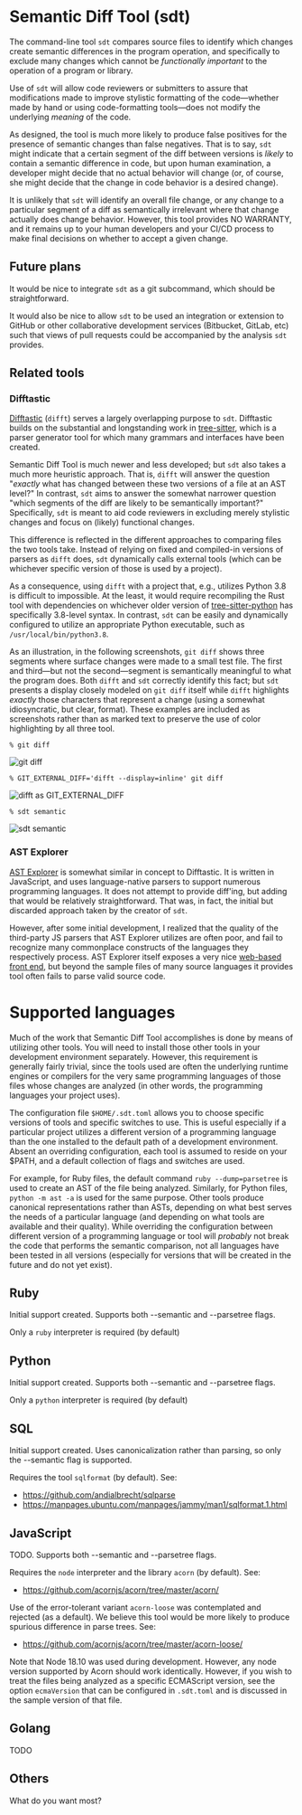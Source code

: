 # Semantic Diff Tool (sdt)

The command-line tool `sdt` compares source files to identify which changes 
create semantic differences in the program operation, and specifically to 
exclude many changes which cannot be *functionally important* to the operation
of a program or library.

Use of `sdt` will allow code reviewers or submitters to assure that 
modifications made to improve stylistic formatting of the code—whether
made by hand or using code-formatting tools—does not modify the underlying
*meaning* of the code.

As designed, the tool is much more likely to produce false positives for
the presence of semantic changes than false negatives.  That is to say, `sdt`
might indicate that a certain segment of the diff between versions is *likely*
to contain a semantic difference in code, but upon human examination, a developer
might decide that no actual behavior will change (or, of course, she might 
decide that the change in code behavior is a desired change).

It is unlikely that `sdt` will identify an overall file change, or any change 
to a particular segment of a diff as semantically irrelevant where that change
actually does change behavior.  However, this tool provides NO WARRANTY, and
it remains up to your human developers and your CI/CD process to make final
decisions on whether to accept a given change.

## Future plans

It would be nice to integrate `sdt` as a git subcommand, which should be
straightforward.

It would also be nice to allow `sdt` to be used an integration or extension to 
GitHub or other collaborative development services (Bitbucket, GitLab, etc) such 
that views of pull requests could be accompanied by the analysis `sdt` provides.

## Related tools

### Difftastic

[Difftastic](https://github.com/Wilfred/difftastic) (`difft`) serves a largely
overlapping purpose to `sdt`.  Difftastic builds on the substantial and
longstanding work in [tree-sitter](https://github.com/tree-sitter/tree-sitter),
which is a parser generator tool for which many grammars and interfaces have
been created.

Semantic Diff Tool is much newer and less developed; but `sdt` also takes a
much more heuristic approach.  That is, `difft` will answer the question
"*exactly* what has changed between these two versions of a file at an AST
level?"  In contrast, `sdt` aims to answer the somewhat narrower question
"which segments of the diff are likely to be semantically important?"
Specifically, `sdt` is meant to aid code reviewers in excluding merely
stylistic changes and focus on (likely) functional changes.

This difference is reflected in the different approaches to comparing files the
two tools take.  Instead of relying on fixed and compiled-in versions of
parsers as `difft` does, `sdt` dynamically calls external tools (which can be
whichever specific version of those is used by a project).  

As a consequence, using `difft` with a project that, e.g., utilizes Python 3.8
is difficult to impossible.  At the least, it would require recompiling the
Rust tool with dependencies on whichever older version of
[tree-sitter-python](https://github.com/tree-sitter/tree-sitter-python) has
specifically 3.8-level syntax.  In contrast, `sdt` can be easily and
dynamically configured to utilize an appropriate Python executable, such as
`/usr/local/bin/python3.8`.

As an illustration, in the following screenshots, `git diff` shows three
segments where surface changes were made to a small test file.  The first and
third—but not the second—segment is semantically meaningful to what the program
does.  Both `difft` and `sdt` correctly identify this fact; but `sdt` presents
a display closely modeled on `git diff` itself while `difft` highlights
*exactly* those characters that represent a change (using a somewhat
idiosyncratic, but clear, format).  These examples are included as screenshots
rather than as marked text to preserve the use of color highlighting by all
three tool.

```
% git diff
```

![git diff](assets/img/diff-python-git.png)

```
% GIT_EXTERNAL_DIFF='difft --display=inline' git diff
```

![difft as GIT_EXTERNAL_DIFF](assets/img/difft-python-git.png)

```
% sdt semantic
```
![sdt semantic](assets/img/sdt-python-git.png)

### AST Explorer

[AST Explorer](https://github.com/fkling/astexplorer) is somewhat similar in
concept to Difftastic.  It is written in JavaScript, and uses language-native
parsers to support numerous programming languages.  It does not attempt to
provide diff'ing, but adding that would be relatively straightforward.  That
was, in fact, the initial but discarded approach taken by the creator of `sdt`.

However, after some initial development, I realized that the quality of the
third-party JS parsers that AST Explorer utilizes are often poor, and fail to
recognize many commonplace constructs of the languages they respectively
process.  AST Explorer itself exposes a very nice [web-based front
end](https://astexplorer.net/), but beyond the sample files of many source
languages it provides tool often fails to parse valid source code.

# Supported languages

Much of the work that Semantic Diff Tool accomplishes is done by means of utilizing
other tools.  You will need to install those other tools in your development 
environment separately.  However, this requirement is generally fairly trivial,
since the tools used are often the underlying runtime engines or compilers for the
very same programming languages of those files whose changes are analyzed (in 
other words, the programming languages your project uses).

The configuration file `$HOME/.sdt.toml` allows you to choose specific versions of
tools and specific switches to use.  This is useful especially if a particular 
project utilizes a different version of a programming language than the one 
installed to the default path of a development environment.  Absent an overriding
configuration, each tool is assumed to reside on your $PATH, and a default 
collection of flags and switches are used.

For example, for Ruby files, the default command `ruby --dump=parsetree` is used
to create an AST of the file being analyzed.  Similarly, for Python files, 
`python -m ast -a` is used for the same purpose.  Other tools produce canonical 
representations rather than ASTs, depending on what best serves the needs of
a particular language (and depending on what tools are available and their 
quality).  While overriding the configuration between different version of a 
programming language or tool will *probably* not break the code that performs the
semantic comparison, not all languages have been tested in all versions (especially
for versions that will be created in the future and do not yet exist).

## Ruby

Initial support created.  Supports both --semantic and --parsetree flags.

Only a `ruby` interpreter is required (by default)

## Python

Initial support created.  Supports both --semantic and --parsetree flags.

Only a `python` interpreter is required (by default)

## SQL

Initial support created.  Uses canonicalization rather than parsing, so
only the --semantic flag is supported.

Requires the tool `sqlformat` (by default).  See:

* https://github.com/andialbrecht/sqlparse
* https://manpages.ubuntu.com/manpages/jammy/man1/sqlformat.1.html

## JavaScript

TODO.  Supports both --semantic and --parsetree flags.

Requires the `node` interpreter and the library `acorn` (by default). See:

* https://github.com/acornjs/acorn/tree/master/acorn/

Use of the error-tolerant variant `acorn-loose` was contemplated and
rejected (as a default).  We believe this tool would be more likely to
produce spurious difference in parse trees. See:

* https://github.com/acornjs/acorn/tree/master/acorn-loose/

Note that Node 18.10 was used during development. However, any node version
supported by Acorn should work identically.  However, if you wish to treat
the files being analyzed as a specific ECMAScript version, see the option
`ecmaVersion` that can be configured in `.sdt.toml` and is discussed in the
sample version of that file.

## Golang

TODO

## Others

What do you want most?

